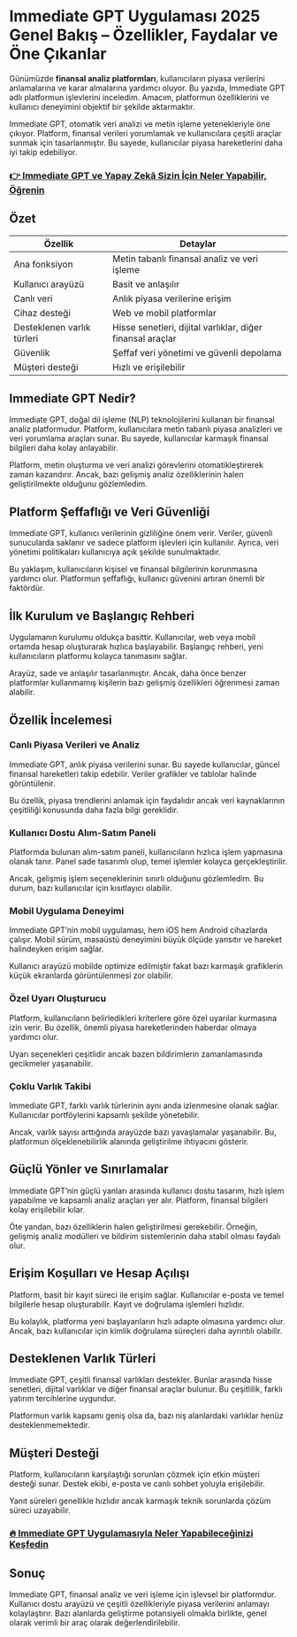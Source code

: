 # Immediate GPT Uygulaması 2025 Genel Bakış – Özellikler, Faydalar ve Öne Çıkanlar
 

Günümüzde **finansal analiz platformları**, kullanıcıların piyasa verilerini anlamalarına ve karar almalarına yardımcı oluyor. Bu yazıda, Immediate GPT adlı platformun işlevlerini inceledim. Amacım, platformun özelliklerini ve kullanıcı deneyimini objektif bir şekilde aktarmaktır.

Immediate GPT, otomatik veri analizi ve metin işleme yetenekleriyle öne çıkıyor. Platform, finansal verileri yorumlamak ve kullanıcılara çeşitli araçlar sunmak için tasarlanmıştır. Bu sayede, kullanıcılar piyasa hareketlerini daha iyi takip edebiliyor.

### [👉  Immediate GPT ve Yapay Zekâ Sizin İçin Neler Yapabilir, Öğrenin](https://t.co/TdHlQiTWJa)
## Özet

| Özellik                  | Detaylar                                      |
|--------------------------|-----------------------------------------------|
| Ana fonksiyon            | Metin tabanlı finansal analiz ve veri işleme |
| Kullanıcı arayüzü        | Basit ve anlaşılır                             |
| Canlı veri               | Anlık piyasa verilerine erişim                 |
| Cihaz desteği            | Web ve mobil platformlar                        |
| Desteklenen varlık türleri| Hisse senetleri, dijital varlıklar, diğer finansal araçlar |
| Güvenlik                 | Şeffaf veri yönetimi ve güvenli depolama      |
| Müşteri desteği          | Hızlı ve erişilebilir                           |

## Immediate GPT Nedir?

Immediate GPT, doğal dil işleme (NLP) teknolojilerini kullanan bir finansal analiz platformudur. Platform, kullanıcılara metin tabanlı piyasa analizleri ve veri yorumlama araçları sunar. Bu sayede, kullanıcılar karmaşık finansal bilgileri daha kolay anlayabilir.

Platform, metin oluşturma ve veri analizi görevlerini otomatikleştirerek zaman kazandırır. Ancak, bazı gelişmiş analiz özelliklerinin halen geliştirilmekte olduğunu gözlemledim.

## Platform Şeffaflığı ve Veri Güvenliği

Immediate GPT, kullanıcı verilerinin gizliliğine önem verir. Veriler, güvenli sunucularda saklanır ve sadece platform işlevleri için kullanılır. Ayrıca, veri yönetimi politikaları kullanıcıya açık şekilde sunulmaktadır.

Bu yaklaşım, kullanıcıların kişisel ve finansal bilgilerinin korunmasına yardımcı olur. Platformun şeffaflığı, kullanıcı güvenini artıran önemli bir faktördür.

## İlk Kurulum ve Başlangıç Rehberi

Uygulamanın kurulumu oldukça basittir. Kullanıcılar, web veya mobil ortamda hesap oluşturarak hızlıca başlayabilir. Başlangıç rehberi, yeni kullanıcıların platformu kolayca tanımasını sağlar.

Arayüz, sade ve anlaşılır tasarlanmıştır. Ancak, daha önce benzer platformlar kullanmamış kişilerin bazı gelişmiş özellikleri öğrenmesi zaman alabilir.

## Özellik İncelemesi

### Canlı Piyasa Verileri ve Analiz

Immediate GPT, anlık piyasa verilerini sunar. Bu sayede kullanıcılar, güncel finansal hareketleri takip edebilir. Veriler grafikler ve tablolar halinde görüntülenir.

Bu özellik, piyasa trendlerini anlamak için faydalıdır ancak veri kaynaklarının çeşitliliği konusunda daha fazla bilgi gereklidir.

### Kullanıcı Dostu Alım-Satım Paneli

Platformda bulunan alım-satım paneli, kullanıcıların hızlıca işlem yapmasına olanak tanır. Panel sade tasarımlı olup, temel işlemler kolayca gerçekleştirilir.

Ancak, gelişmiş işlem seçeneklerinin sınırlı olduğunu gözlemledim. Bu durum, bazı kullanıcılar için kısıtlayıcı olabilir.

### Mobil Uygulama Deneyimi

Immediate GPT’nin mobil uygulaması, hem iOS hem Android cihazlarda çalışır. Mobil sürüm, masaüstü deneyimini büyük ölçüde yansıtır ve hareket halindeyken erişim sağlar.

Kullanıcı arayüzü mobilde optimize edilmiştir fakat bazı karmaşık grafiklerin küçük ekranlarda görüntülenmesi zor olabilir.

### Özel Uyarı Oluşturucu

Platform, kullanıcıların belirledikleri kriterlere göre özel uyarılar kurmasına izin verir. Bu özellik, önemli piyasa hareketlerinden haberdar olmaya yardımcı olur.

Uyarı seçenekleri çeşitlidir ancak bazen bildirimlerin zamanlamasında gecikmeler yaşanabilir.

### Çoklu Varlık Takibi

Immediate GPT, farklı varlık türlerinin aynı anda izlenmesine olanak sağlar. Kullanıcılar portföylerini kapsamlı şekilde yönetebilir.

Ancak, varlık sayısı arttığında arayüzde bazı yavaşlamalar yaşanabilir. Bu, platformun ölçeklenebilirlik alanında geliştirilme ihtiyacını gösterir.

## Güçlü Yönler ve Sınırlamalar

Immediate GPT’nin güçlü yanları arasında kullanıcı dostu tasarım, hızlı işlem yapabilme ve kapsamlı analiz araçları yer alır. Platform, finansal bilgileri kolay erişilebilir kılar.

Öte yandan, bazı özelliklerin halen geliştirilmesi gerekebilir. Örneğin, gelişmiş analiz modülleri ve bildirim sistemlerinin daha stabil olması faydalı olur.

## Erişim Koşulları ve Hesap Açılışı

Platform, basit bir kayıt süreci ile erişim sağlar. Kullanıcılar e-posta ve temel bilgilerle hesap oluşturabilir. Kayıt ve doğrulama işlemleri hızlıdır.

Bu kolaylık, platforma yeni başlayanların hızlı adapte olmasına yardımcı olur. Ancak, bazı kullanıcılar için kimlik doğrulama süreçleri daha ayrıntılı olabilir.

## Desteklenen Varlık Türleri

Immediate GPT, çeşitli finansal varlıkları destekler. Bunlar arasında hisse senetleri, dijital varlıklar ve diğer finansal araçlar bulunur. Bu çeşitlilik, farklı yatırım tercihlerine uygundur.

Platformun varlık kapsamı geniş olsa da, bazı niş alanlardaki varlıklar henüz desteklenmemektedir.

## Müşteri Desteği

Platform, kullanıcıların karşılaştığı sorunları çözmek için etkin müşteri desteği sunar. Destek ekibi, e-posta ve canlı sohbet yoluyla erişilebilir.

Yanıt süreleri genellikle hızlıdır ancak karmaşık teknik sorunlarda çözüm süreci uzayabilir.

### [🔥 Immediate GPT Uygulamasıyla Neler Yapabileceğinizi Keşfedin](https://t.co/TdHlQiTWJa)
## Sonuç

Immediate GPT, finansal analiz ve veri işleme için işlevsel bir platformdur. Kullanıcı dostu arayüzü ve çeşitli özellikleriyle piyasa verilerini anlamayı kolaylaştırır. Bazı alanlarda geliştirme potansiyeli olmakla birlikte, genel olarak verimli bir araç olarak değerlendirilebilir.